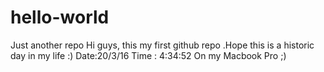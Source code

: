 # hello-world
Just another repo
Hi guys, this my first github repo .Hope this is a historic day in my life :)
Date:20/3/16 Time : 4:34:52
On my Macbook Pro ;)
